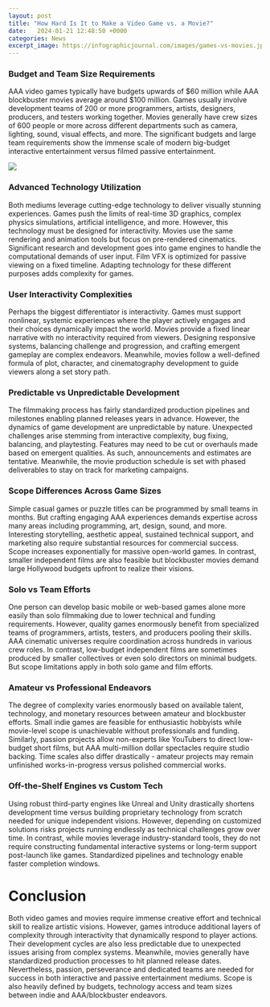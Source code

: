 ```yaml
---
layout: post
title: "How Hard Is It to Make a Video Game vs. a Movie?"
date:   2024-01-21 12:48:50 +0000
categories: News
excerpt_image: https://infographicjournal.com/images/games-vs-movies.jpg
---
```

### Budget and Team Size Requirements  
AAA video games typically have budgets upwards of $60 million while AAA blockbuster movies average around $100 million. Games usually involve development teams of 200 or more programmers, artists, designers, producers, and testers working together. Movies generally have crew sizes of 600 people or more across different departments such as camera, lighting, sound, visual effects, and more. The significant budgets and large team requirements show the immense scale of modern big-budget interactive entertainment versus filmed passive entertainment.


![](https://infographicjournal.com/images/games-vs-movies.jpg)
### Advanced Technology Utilization
Both mediums leverage cutting-edge technology to deliver visually stunning experiences. Games push the limits of real-time 3D graphics, complex physics simulations, artificial intelligence, and more. However, this technology must be designed for interactivity. Movies use the same rendering and animation tools but focus on pre-rendered cinematics. Significant research and development goes into game engines to handle the computational demands of user input. Film VFX is optimized for passive viewing on a fixed timeline. Adapting technology for these different purposes adds complexity for games.

### User Interactivity Complexities  
Perhaps the biggest differentiator is interactivity. Games must support nonlinear, systemic experiences where the player actively engages and their choices dynamically impact the world. Movies provide a fixed linear narrative with no interactivity required from viewers. Designing responsive systems, balancing challenge and progression, and crafting emergent gameplay are complex endeavors. Meanwhile, movies follow a well-defined formula of plot, character, and cinematography development to guide viewers along a set story path.

### Predictable vs Unpredictable Development  
The filmmaking process has fairly standardized production pipelines and milestones enabling planned releases years in advance. However, the dynamics of game development are unpredictable by nature. Unexpected challenges arise stemming from interactive complexity, bug fixing, balancing, and playtesting. Features may need to be cut or overhauls made based on emergent qualities. As such, announcements and estimates are tentative. Meanwhile, the movie production schedule is set with phased deliverables to stay on track for marketing campaigns.

### Scope Differences Across Game Sizes
Simple casual games or puzzle titles can be programmed by small teams in months. But crafting engaging AAA experiences demands expertise across many areas including programming, art, design, sound, and more. Interesting storytelling, aesthetic appeal, sustained technical support, and marketing also require substantial resources for commercial success. Scope increases exponentially for massive open-world games. In contrast, smaller independent films are also feasible but blockbuster movies demand large Hollywood budgets upfront to realize their visions.

### Solo vs Team Efforts  
One person can develop basic mobile or web-based games alone more easily than solo filmmaking due to lower technical and funding requirements. However, quality games enormously benefit from specialized teams of programmers, artists, testers, and producers pooling their skills. AAA cinematic universes require coordination across hundreds in various crew roles. In contrast, low-budget independent films are sometimes produced by smaller collectives or even solo directors on minimal budgets. But scope limitations apply in both solo game and film efforts.

### Amateur vs Professional Endeavors
The degree of complexity varies enormously based on available talent, technology, and monetary resources between amateur and blockbuster efforts. Small indie games are feasible for enthusiastic hobbyists while movie-level scope is unachievable without professionals and funding. Similarly, passion projects allow non-experts like YouTubers to direct low-budget short films, but AAA multi-million dollar spectacles require studio backing. Time scales also differ drastically - amateur projects may remain unfinished works-in-progress versus polished commercial works.

### Off-the-Shelf Engines vs Custom Tech
Using robust third-party engines like Unreal and Unity drastically shortens development time versus building proprietary technology from scratch needed for unique independent visions. However, depending on customized solutions risks projects running endlessly as technical challenges grow over time. In contrast, while movies leverage industry-standard tools, they do not require constructing fundamental interactive systems or long-term support post-launch like games. Standardized pipelines and technology enable faster completion windows.

# Conclusion
Both video games and movies require immense creative effort and technical skill to realize artistic visions. However, games introduce additional layers of complexity through interactivity that dynamically respond to player actions. Their development cycles are also less predictable due to unexpected issues arising from complex systems. Meanwhile, movies generally have standardized production processes to hit planned release dates. Nevertheless, passion, perseverance and dedicated teams are needed for success in both interactive and passive entertainment mediums. Scope is also heavily defined by budgets, technology access and team sizes between indie and AAA/blockbuster endeavors.